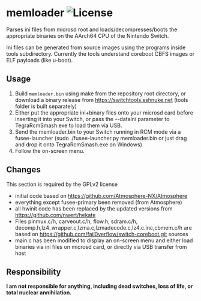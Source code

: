 # memloader ![License](https://img.shields.io/badge/License-GPLv2-blue.svg)
Parses ini files from microsd root and loads/decompresses/boots the appropriate binaries on the AArch64 CPU of the Nintendo Switch. 

Ini files can be generated from source images using the programs inside tools subdirectory. Currently the tools understand coreboot CBFS images or ELF payloads (like u-boot).

## Usage
 1. Build `memloader.bin` using make from the repository root directory, or download a binary release from https://switchtools.sshnuke.net (tools folder is built separately)
 2. Either put the appropriate ini+binary files onto your microsd card before inserting it into your Switch, or pass the --dataini parameter to TegraRcmSmash.exe to load them via USB.
 2. Send the memloader.bin to your Switch running in RCM mode via a fusee-launcher (sudo ./fusee-launcher.py memloader.bin or just drag and drop it onto TegraRcmSmash.exe on Windows)
 3. Follow the on-screen menu.

## Changes

This section is required by the GPLv2 license

 * initial code based on https://github.com/Atmosphere-NX/Atmosphere
 * everything except fusee-primary been removed (from Atmosphere)
 * all hwinit code has been replaced by the updated versions from https://github.com/nwert/hekate
 * Files pinmux.c/h, carveout.c/h, flow.h, sdram.c/h, decomp.h,lz4_wrapper.c,lzma.c,lzmadecode.c,lz4.c.inc,cbmem.c/h are based on https://github.com/fail0verflow/switch-coreboot.git sources
 * main.c has been modified to display an on-screen menu and either load binaries via ini files on microsd card, or directly via USB transfer from host

## Responsibility

**I am not responsible for anything, including dead switches, loss of life, or total nuclear annihilation.**
